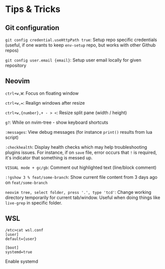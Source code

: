 # Tips & Tricks

## Git configuration

`git config credential.useHttpPath true`:
Setup repo specific credentials (useful, if one wants to keep `env-setup` repo, but works with other Github repos)

`git config user.email {email}`:
Setup user email locally for given repository

## Neovim

`ctrl+w,W`:
Focus on floating window

`ctrl+w,=`:
Realign windows after resize

`ctrl+w,{number},+ - > <`:
Resize split pane (width / height)

`g?`:
While on nvim-tree - show keyboard shortcuts

`:messages`:
View debug messages (for instance `print()` results from lua script)

`:checkhealth`:
Display health checks which may help troubleshooting plugins issues. For instance, if on `save` file, error occurs that `!` is required, it's indicator that
something is messed up.

`VISUAL mode + gc/gb`:
Comment out highlighted text (line/block comment)

`:!gshow 3 % feat/some-branch`:
Show current file content from 3 days ago on `feat/some-branch`

`neovim tree, select folder, press '.', type 'tcd'`:
Change working directory temporarily for current tab/window. Useful when doing things like `live-grep` in specific folder.

## WSL

```
/etc>cat wsl.conf
[user]
default={user}

[boot]
systemd=true
```
Enable systemd
